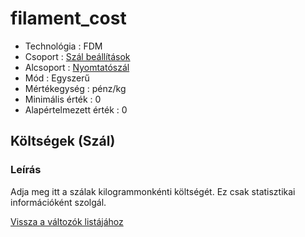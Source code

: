 # filament\_cost

* Technológia : FDM
* Csoport : [Szál beállítások](../filament_settings/filament_settings.md)
* Alcsoport : [Nyomtatószál](../filament_settings/filament_settings.md#filament)
* Mód : Egyszerű
* Mértékegység : pénz/kg
* Minimális érték :  0
* Alapértelmezett érték : 0

## Költségek \(Szál\)

### Leírás

Adja meg itt a szálak kilogrammonkénti költségét. Ez csak statisztikai információként szolgál.

[Vissza a változók listájához](../../variable_list)

